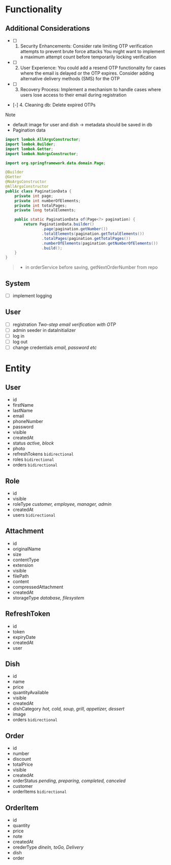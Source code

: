 # Functionality

## Additional Considerations

 - [ ] 1. Security Enhancements:
Consider rate limiting OTP verification attempts to prevent brute force attacks
You might want to implement a maximum attempt count before temporarily locking verification

 - [ ] 2. User Experience:
You could add a resend OTP functionality for cases where the email is delayed or the OTP 
expires. Consider adding alternative delivery methods (SMS) for the OTP

 - [ ] 3. Recovery Process:
Implement a mechanism to handle cases where users lose access to their email 
during registration

 - [-] 4. Cleaning db:
Delete expired OTPs



> [!NOTE]
> - default image for user and dish -> metadata should be saved in db
> - Pagination data
```java
import lombok.AllArgsConstructor;
import lombok.Builder;
import lombok.Getter;
import lombok.NoArgsConstructor;

import org.springframework.data.domain.Page;

@Builder
@Getter
@NoArgsConstructor
@AllArgsConstructor
public class PaginationData {
    private int page;
    private int numberOfElements;
    private int totalPages;
    private long totalElements;

    public static PaginationData of(Page<?> pagination) {
        return PaginationData.builder()
                .page(pagination.getNumber())
                .totalElements(pagination.getTotalElements())
                .totalPages(pagination.getTotalPages())
                .numberOfElements(pagination.getNumberOfElements())
                .build();
    }
}
```
> - in orderService
before saving, getNextOrderNumber from repo

## System
 - [ ] implement logging

## User
 - [ ] registration *Two-step email verification with OTP*
 - [ ] admin seeder in dataInitializer
 - [ ] log in
 - [ ] log out
 - [ ] change credentials *email, password etc*

# Entity

## User
 - id
 - firstName
 - lastName
 - email
 - phoneNumber
 - password
 - visible
 - createdAt
 - status *active, block*
 - photo
 - refreshTokens `bidirectional`
 - roles `bidirectional`
 - orders `bidirectional`

## Role
 - id
 - visible
 - roleType *customer, employee, manager, admin*
 - createdAt
 - users `bidirectional`

## Attachment
 - id
 - originalName
 - size
 - contentType
 - extension
 - visible
 - filePath
 - content
 - compressedAttachment
 - createdAt
 - storageType *database, filesystem*

## RefreshToken
 - id
 - token
 - expiryDate
 - createdAt
 - user

## Dish
 - id
 - name
 - price
 - quantityAvailable
 - visible
 - createdAt
 - dishCategory *hot, cold, soup, grill, appetizer, dessert*
 - image
 - orders `bidirectional`
 
## Order
 - id
 - number
 - discount
 - totalPrice
 - visible
 - createdAt
 - orderStatus *pending, preparing, completed, canceled*
 - customer
 - orderItems `bidirectional`

## OrderItem
 - id
 - quantity
 - price
 - note
 - createdAt
 - orederType *dineIn, toGo, Delivery*
 - dish
 - order

